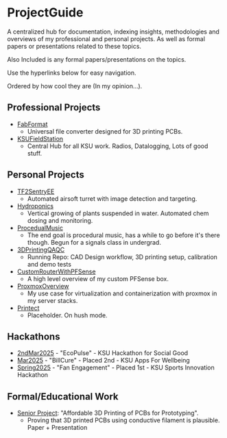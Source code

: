 # ProjectGuide
A centralized hub for documentation, indexing insights, methodologies and overviews of my professional and personal projects. 
As well as formal papers or presentations related to these topics.

Also Included is any formal papers/presentations on the topics.

Use the hyperlinks below for easy navigation.

Ordered by how cool they are (In my opinion...).

## Professional Projects
- [FabFormat](https://github.com/StevenNaliwajka/FabFormat)
  - Universal file converter designed for 3D printing PCBs.
- [KSUFieldStation](https://github.com/StevenNaliwajka/KSUFieldStation)
  - Central Hub for all KSU work. Radios, Datalogging, Lots of good stuff.

## Personal Projects
- [TF2SentryEE](https://github.com/StevenNaliwajka/TF2SentryEE)
  - Automated airsoft turret with image detection and targeting.
- [Hydroponics](https://github.com/StevenNaliwajka/ProjectGuide/tree/main/PersonalProjects/Hydroponics)
  - Vertical growing of plants suspended in water. Automated chem dosing and monitoring.
- [ProcedualMusic](https://github.com/StevenNaliwajka/ProceduralMusic)
  - The end goal is procedural music, has a while to go before it's there though. Begun for a signals class in undergrad.
- [3DPrintingQAQC](https://github.com/StevenNaliwajka/3DPrintingQAQC)
  - Running Repo: CAD Design workflow, 3D printing setup, calibration and demo tests
- [CustomRouterWithPFSense](https://github.com/StevenNaliwajka/ProjectGuide/tree/main/PersonalProjects/CustomRouterWithPFSense)
  - A high level overview of my custom PFSense box.
- [ProxmoxOverview](https://github.com/StevenNaliwajka/ProjectGuide/tree/main/PersonalProjects/ProxmoxOverview) 
  - My use case for virtualization and containerization with proxmox in my server stacks.
- [Printect](https://github.com/StevenNaliwajka/ProjectGuide/tree/main/PersonalProjects/Printect)
  - Placeholder. On hush mode.

## Hackathons
- [2ndMar2025](https://github.com/MaiikiruRepos/Hackathon2025-SocialGood) - "EcoPulse" - KSU Hackathon for Social Good
- [Mar2025](https://github.com/StevenNaliwajka/KSU-Hackathon-Mar2024) - "BillCure" - Placed 2nd - KSU Apps For Wellbeing
- [Spring2025](https://github.com/StevenNaliwajka/KSUHackathonSpring2025) - "Fan Engagement" - Placed 1st - KSU Sports Innovation Hackathon

## Formal/Educational Work
- [Senior Project](https://github.com/StevenNaliwajka/ProjectGuide/blob/main/FormalWork/SeniorProject-3DPCBS/README.md): 
"Affordable 3D Printing of PCBs for Prototyping".
  - Proving that 3D printed PCBs using conductive filament is plausible. Paper + Presentation
